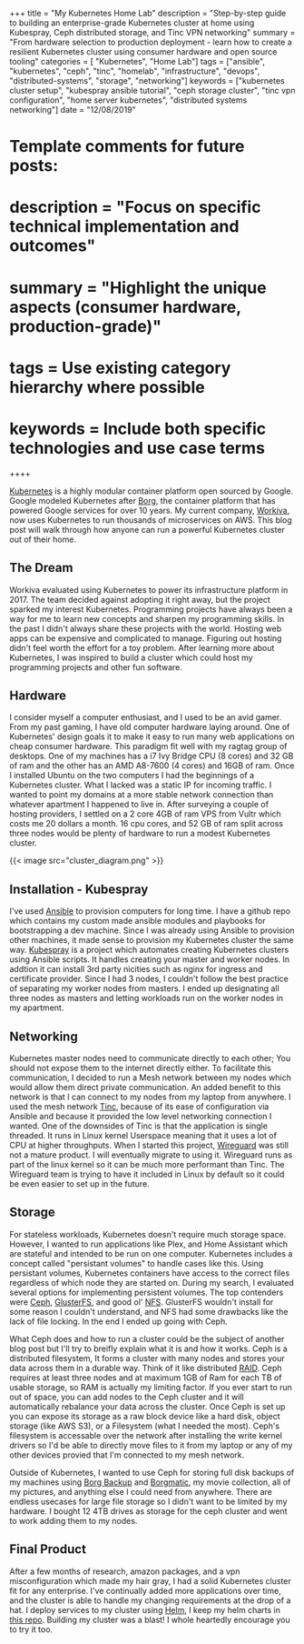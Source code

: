 +++ 
title = "My Kubernetes Home Lab"
description = "Step-by-step guide to building an enterprise-grade Kubernetes cluster at home using Kubespray, Ceph distributed storage, and Tinc VPN networking"
summary = "From hardware selection to production deployment - learn how to create a resilient Kubernetes cluster using consumer hardware and open source tooling"
categories = [ "Kubernetes", "Home Lab"]
tags = ["ansible", "kubernetes", "ceph", "tinc", "homelab", "infrastructure", "devops", "distributed-systems", "storage", "networking"]
keywords = ["kubernetes cluster setup", "kubespray ansible tutorial", "ceph storage cluster", "tinc vpn configuration", "home server kubernetes", "distributed systems networking"]
date = "12/08/2019"

# Template comments for future posts:
# description = "Focus on specific technical implementation and outcomes"
# summary = "Highlight the unique aspects (consumer hardware, production-grade)"
# tags = Use existing category hierarchy where possible
# keywords = Include both specific technologies and use case terms
++++

[Kubernetes](https://kubernetes.io/) is a highly modular container
platform open sourced by Google. Google modeled Kubernetes after
[Borg](https://ai.google/research/pubs/pub43438), the container platform
that has powered Google services for over 10 years. My current company,
[Workiva](https://www.workiva.com/careers), now uses Kubernetes to run
thousands of microservices on AWS. This blog post will walk through how
anyone can run a powerful Kubernetes cluster out of their home.

## The Dream

Workiva evaluated using Kubernetes to power its infrastructure
platform in 2017. The team decided against adopting it right away, but
the project sparked my interest Kubernetes. Programming
projects have always been a way for me to learn new concepts and sharpen
my programming skills. In the past I didn't always share these projects with the world. Hosting web apps can be expensive and
complicated to manage. Figuring out hosting didn't feel worth the effort for a toy
problem. After learning more about Kubernetes, I was inspired to build a 
cluster which could host my programming projects and other fun software.

## Hardware

I consider myself a computer enthusiast, and I used to be an avid gamer. From my past gaming, I have old computer hardware laying around. One of
Kubernetes' design goals it to make it easy to run many web applications on cheap consumer hardware. This paradigm fit well with my
ragtag group of desktops. One of my machines has a i7 Ivy Bridge CPU (8 cores) and
32 GB of ram and the other has an AMD A8-7600 (4 cores) and 16GB of ram. Once I
installed Ubuntu on the two computers I had the beginnings of a
Kubernetes cluster. What I lacked was a static IP for incoming traffic. I wanted to point my domains at a more stable network connection than whatever apartment I happened to live in. After surveying a couple of hosting providers, I settled on a 2 core 4GB of ram VPS from Vultr which costs me 20 dollars a month. 16 cpu cores, and 52 GB of ram split across three nodes would be plenty of hardware to run a modest Kubernetes cluster.

{{< image src="cluster_diagram.png" >}}

## Installation - Kubespray

I've used [Ansible](https://www.ansible.com/) to provision computers for long
time. I have a github repo which contains my custom made ansible modules and playbooks for bootstrapping a dev machine. Since I was already 
using Ansible to provision other machines, it made sense
to provision my Kubernetes cluster the same way.
[Kubespray](https://github.com/kubespray/kubespray) is a project which
automates creating Kubernetes clusters using Ansible scripts. It handles creating your master and worker nodes. In addtion it can install 3rd
party nicities such as nginx for ingress and certificate provider.
Since I had 3 nodes, I couldn't follow the best practice of separating
my worker nodes from masters. I ended up designating all three nodes as
masters and letting workloads run on the worker nodes in my apartment.

## Networking

Kubernetes master nodes need to communicate directly to each other; You should not expose them to the internet directly either. To facilitate this communication, I decided to run a Mesh
network between my nodes which would allow them direct private
communication. An added benefit to this network is that I can connect
to my nodes from my laptop from anywhere. I used the mesh network [Tinc](https://www.tinc-vpn.org/),
because of its ease of configuration via Ansible and because it provided the low
level networking connection I wanted. One of the downsides of Tinc is that the application is
single threaded. It runs in Linux kernel Userspace meaning that it uses a lot of CPU
at higher throughputs. When I started this project, 
[Wireguard](https://www.wireguard.com/) was still not a mature product. I will eventually migrate
to using it. Wireguard runs as part of the linux kernel so it can be much more performant than Tinc. The Wireguard team is trying to have it included in Linux by default so it could be even easier to set up in the future.

## Storage

For stateless workloads, Kubernetes doesn't require much 
storage space. However, I wanted to run applications like Plex, and Home
Assistant which are stateful and intended to be run on one computer. Kubernetes includes
a concept called "persistant volumes" to handle cases like this. Using
persistant volumes, Kubernetes containers have access to the correct 
files regardless of which node they are started on. During my search, I
evaluated several options for implementing persistent volumes. The top
contenders were [Ceph](https://ceph.io/),
[GlusterFS](https://www.gluster.org/), and good ol'
[NFS](https://en.wikipedia.org/wiki/Network_File_System). GlusterFS
wouldn't install for some reason I couldn't understand, and NFS had some
drawbacks like the lack of file locking. In the end I ended up going with Ceph.

What Ceph does and how to run a cluster could be the subject of another
blog post but I'll try to breifly explain what it is and how it works.
Ceph is a distributed filesystem, It forms a cluster with many nodes and
stores your data across them in a durable way. Think of it like
distributed [RAID](https://en.wikipedia.org/wiki/RAID).
Ceph requires at least three nodes and at maximum 1GB of Ram for each TB
of usable storage, so RAM is actually my limiting factor. If you ever
start to run out of space, you can add nodes to the Ceph cluster and it
will automatically rebalance your data across the cluster. Once Ceph is
set up you can expose its storage as a raw block device like a hard
disk, object storage (like AWS S3), or a Filesystem (what I needed the
most). Ceph's filesystem is accessable over the network after installing
the write kernel drivers so I'd be able to directly move files to it
from my laptop or any of my other devices provied that I'm connected to
my mesh network.

Outside of Kubernetes, I wanted to use Ceph for storing full disk
backups of my machines using [Borg
Backup](https://borgbackup.readthedocs.io/en/stable/) and
[Borgmatic](https://github.com/witten/borgmatic), my movie collection,
all of my pictures, and anything else I could need from anywhere. There
are endless usecases for large file storage so I didn't want to be
limited by my hardware. I bought 12 4TB drives as storage for the ceph
cluster and went to work adding them to my nodes.

## Final Product

After a few months of research, amazon packages, and a vpn
misconfiguration which made my hair gray, I had a solid Kubernetes
cluster fit for any enterprise. I've continually added more applications
over time, and the cluster is able to handle my changing requirements at
the drop of a hat. I deploy services to my cluster using
[Helm](https://helm.sh/), I keep my helm charts in [this
repo](https://github.com/tstapler/charts). Building my cluster was a
blast! I whole heartedly encourage you to try it too.
